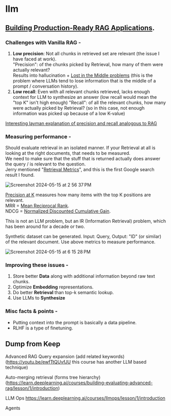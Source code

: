 # llm

## [Building Production-Ready RAG Applications](https://www.youtube.com/watch?v=TRjq7t2Ms5I).

### Challenges with Vanilla RAG -
1. **Low precision**: Not all chunks in retrieved set are relevant (the issue I have faced at work).  
"Precision": of the chunks picked by Retrieval, how many of them were actually relevant?  
Results into hallucination + [Lost in the Middle problems](https://medium.com/@juanc.olamendy/lost-in-the-middle-a-deep-dive-into-rag-and-langchains-solution-3eccfbe65f49) (this is the problem where LLMs tend to lose information that is the middle of a prompt / conversation history).
2. **Low recall**: Even with all relevant chunks retrieved, lacks enough context for LLM to synthesize an answer (low recall would mean the "top K" isn't high enough)
"Recall": of all the relevant chunks, how many were actually picked by Retrieval? (so in this case, not enough information was picked up because of a low K-value)

[Interesting layman explanation of precision and recall analogous to RAG](https://builtin.com/data-science/precision-and-recall)  

### Measuring performance -
Should evaluate retrieval in an isolated manner. If your Retrieval at all is looking at the right documents, that needs to be measured.  
We need to make sure that the stuff that is returned actually does answer the query / is relevant to the question.  
Jerry mentioned "[Retrieval Metrics](https://www.pinecone.io/learn/offline-evaluation/)", and this is the first Google search result I found.  

![Screenshot 2024-05-15 at 2 56 37 PM](https://github.com/rajdeep-biswas/llm/assets/32306614/f1b77f23-7095-47ca-9757-68503f9377b8)

[Precision at K](https://www.evidentlyai.com/ranking-metrics/precision-recall-at-k) measures how many items with the top K positions are relevant.  
MRR = [Mean Reciprocal Rank](https://www.evidentlyai.com/ranking-metrics/mean-reciprocal-rank-mrr).  
NDCG = [Normalized Discounted Cumulative Gain](https://www.evidentlyai.com/ranking-metrics/ndcg-metric).  

This is not an LLM problem, but an IR (Information Retrieval) problem, which has been around for a decade or two.  

Synthetic dataset can be generated. Input: Query, Output: "ID" (or similar) of the relevant document. Use above metrics to measure performance.  

![Screenshot 2024-05-15 at 6 15 28 PM](https://github.com/rajdeep-biswas/llm/assets/32306614/7418217a-27ae-4d47-9235-7ca5f803011b)


### Improving these issues -
1. Store better **Data** along with additional information beyond raw text chunks.
2. Optimize **Embedding** representations.
3. Do better **Retrieval** than top-k semantic lookup.
4. Use LLMs to **Synthesize** 

### Misc facts & points -
* Putting context into the prompt is basically a data pipeline.
* RLHF is a type of finetuning.


## Dump from Keep
Advanced RAG
Query expansion (add related keywords) (https://youtu.be/ewfTtQUvfJU this course has another LLM based technique)

Auto-merging retrieval (forms tree hierarchy) (https://learn.deeplearning.ai/courses/building-evaluating-advanced-rag/lesson/1/introduction)

LLM Ops https://learn.deeplearning.ai/courses/llmops/lesson/1/introduction



Agents
